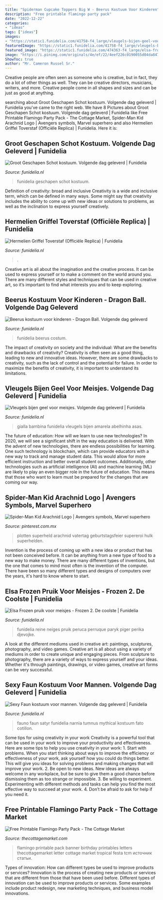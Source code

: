 ```yaml
---
title: "Spiderman Cupcake Toppers Big W - Beerus Kostuum Voor Kinderen"
description: "Free printable flamingo party pack"
date: "2022-12-22"
categories:
- "ideas"
tags: ["ideas"]
images:
- "https://static1.funidelia.com/41758-f4_large/vleugels-bijen-geel-voor-meisjes.jpg"
featuredImage: "https://static1.funidelia.com/41758-f4_large/vleugels-bijen-geel-voor-meisjes.jpg"
featured_image: "https://static1.funidelia.com/474363-f4_large/elsa-frozen-pruik-voor-meisjes-frozen-2.jpg"
image: "https://i.pinimg.com/originals/4e/ef/22/4eef226c0190055d04da84715544336b.jpg"
ShowToc: true
author: "Mr. Cameron Russel Sr."
---
```



Creative people are often seen as someone who is creative, but in fact, they do a lot of other things as well. They can be creative directors, musicians, writers, and more. Creative people come in all shapes and sizes and can be just as good at anything.

	

		
searching about Groot Geschapen Schot kostuum. Volgende dag geleverd | Funidelia you've came to the right web. We have 8 Pictures about Groot Geschapen Schot kostuum. Volgende dag geleverd | Funidelia like Free Printable Flamingo Party Pack - The Cottage Market, Spider-Man Kid Arachnid Logo | Avengers symbols, Marvel superhero and also Hermelien Griffel Toverstaf (Officiële Replica) | Funidelia. Here it is:
		
    
## Groot Geschapen Schot Kostuum. Volgende Dag Geleverd | Funidelia

<img loading=lazy src="https://static1.funidelia.com/15957-f4_large/groot-geschapen-schot-kostuum.jpg" onerror="this.onerror=null;this.src='https://tse1.mm.bing.net/th?id=OIP.TQW_gZRe_iI4OHNU2KFkCwHaJ_&amp;pid=15.1';" alt="Groot Geschapen Schot kostuum. Volgende dag geleverd | Funidelia">

_Source: funidelia.nl_

>funidelia geschapen schot kostuum. 

	

Definition of creativity: broad and inclusive
Creativity is a wide and inclusive term, which can be defined in many ways. Some might say that creativity includes the ability to come up with new ideas or solutions to problems, as well as the inclination to express yourself creatively.

    
## Hermelien Griffel Toverstaf (Officiële Replica) | Funidelia

<img loading=lazy src="https://static1.funidelia.com/446480-f4_large/hermelien-toverstaf-officiele-replica-harry-potter.jpg" onerror="this.onerror=null;this.src='https://tse1.mm.bing.net/th?id=OIP.cEWdnFuwZmOGB3KbzzWr7gHaJ_&amp;pid=15.1';" alt="Hermelien Griffel Toverstaf (Officiële Replica) | Funidelia">

_Source: funidelia.nl_

>. 

	

Creative art is all about the imagination and the creative process. It can be used to express yourself or to make a comment on the world around you. There are many different styles and techniques that can be used in creative art, so it’s important to find what interests you and to keep exploring.

    
## Beerus Kostuum Voor Kinderen - Dragon Ball. Volgende Dag Geleverd

<img loading=lazy src="https://static1.funidelia.com/248373-f4_large/beerus-kostuum-voor-kinderen-dragon-ball.jpg" onerror="this.onerror=null;this.src='https://tse3.mm.bing.net/th?id=OIP.OFxSHsM5wielGtets0jpYgHaJ_&amp;pid=15.1';" alt="Beerus kostuum voor kinderen - Dragon Ball. Volgende dag geleverd">

_Source: funidelia.nl_

>funidelia beerus costum. 

	

The impact of creativity on society and the individual: What are the benefits and drawbacks of creativity?
Creativity is often seen as a good thing, leading to new and innovative ideas. However, there are some drawbacks to creativity, such as the lack of control and the potential for failure. In order to maximize the benefits of creativity, it is important to understand its limitations.

    
## Vleugels Bijen Geel Voor Meisjes. Volgende Dag Geleverd | Funidelia

<img loading=lazy src="https://static1.funidelia.com/41758-f4_large/vleugels-bijen-geel-voor-meisjes.jpg" onerror="this.onerror=null;this.src='https://tse4.mm.bing.net/th?id=OIP.rj6vO7hOuZsQWO_0yBmLjgHaJ_&amp;pid=15.1';" alt="Vleugels bijen geel voor meisjes. Volgende dag geleverd | Funidelia">

_Source: funidelia.nl_

>gialla bambina funidelia vleugels bijen amarela abelhinha asas. 

	

The future of education: How will we learn to use new technologies?
In 2020, we will see a significant shift in the way education is delivered. With the advent of new technologies, there are endless possibilities for learning. One such technology is blockchain, which can provide educators with a new way to track and manage student data. This would allow for more efficient instruction and better overall student outcomes. Additionally, other technologies such as artificial intelligence (AI) and machine learning (ML) are likely to play an even bigger role in the future of education. This means that those who want to learn must be prepared for the changes that are coming our way.

    
## Spider-Man Kid Arachnid Logo | Avengers Symbols, Marvel Superhero

<img loading=lazy src="https://i.pinimg.com/originals/4e/ef/22/4eef226c0190055d04da84715544336b.jpg" onerror="this.onerror=null;this.src='https://tse2.mm.bing.net/th?id=OIP.ecYHY5_nSI_Z1FQi2pUQ3wAAAA&amp;pid=15.1';" alt="Spider-Man Kid Arachnid Logo | Avengers symbols, Marvel superhero">

_Source: pinterest.com.mx_

>plotten superheld arachnid vatertag geburtstagsfeier supereroi hulk superhelden. 

	

Invention is the process of coming up with a new idea or product that has not been conceived before. It can be anything from a new type of food to a new way to make money. There are many different types of inventions, but the one that comes to mind most often is the invention of the computer. There have been so many different types and designs of computers over the years, it's hard to know where to start.

    
## Elsa Frozen Pruik Voor Meisjes - Frozen 2. De Coolste | Funidelia

<img loading=lazy src="https://static1.funidelia.com/474363-f4_large/elsa-frozen-pruik-voor-meisjes-frozen-2.jpg" onerror="this.onerror=null;this.src='https://tse1.mm.bing.net/th?id=OIP.GcluE4kglt58f2Zfz0qlkwHaJ_&amp;pid=15.1';" alt="Elsa Frozen pruik voor meisjes - Frozen 2. De coolste | Funidelia">

_Source: funidelia.nl_

>funidelia reine neiges pruik peruca perruque paryk piger perika djevojke. 

	

A look at the different mediums used in creative art: paintings, sculptures, photography, and video games.
Creative art is all about using a variety of mediums in order to create unique and engaging pieces. From sculpture to photography, there are a variety of ways to express yourself and your ideas. Whether it's through paintings, drawings, or video games, creative art forms can be very successful.

    
## Sexy Faun Kostuum Voor Mannen. Volgende Dag Geleverd | Funidelia

<img loading=lazy src="https://static1.funidelia.com/19258-f4_large/sexy-faun-kostuum-voor-mannen.jpg" onerror="this.onerror=null;this.src='https://tse1.mm.bing.net/th?id=OIP.dDxp_BlFS-Vs2Xf153w_RQHaJ_&amp;pid=15.1';" alt="Sexy Faun kostuum voor mannen. Volgende dag geleverd | Funidelia">

_Source: funidelia.nl_

>fauno faun satyr funidelia narnia tumnus mythical kostuum fato cotillon. 

	

Some tips for using creativity in your work
Creativity is a powerful tool that can be used in your work to improve your productivity and effectiveness. Here are some tips to help you use creativity in your work: 1. Start with problems. When you start thinking about ways to improve the efficiency or effectiveness of your work, ask yourself how you could do things better. This will give you ideas for solving problems and making changes that will improve your work. 2. Be open to new ideas. New ideas are always welcome in any workplace, but be sure to give them a good chance before dismissing them as too strange or impossible. 3. Be willing to experiment. Experimenting with different methods and tasks can help you find the most effective way to succeed at your work. 4. Don’t be afraid to ask for help if you need it.

    
## Free Printable Flamingo Party Pack - The Cottage Market

<img loading=lazy src="http://thecottagemarket.com/wp-content/uploads/2018/06/TCM-FlamingoSummer-PREVIEW-Letter-A.jpg" onerror="this.onerror=null;this.src='https://tse3.mm.bing.net/th?id=OIP.hjM2NkPAX0Rq1dUWzcsmiAHaKN&amp;pid=15.1';" alt="Free Printable Flamingo Party Pack - The Cottage Market">

_Source: thecottagemarket.com_

>flamingo printable pack banner birthday printables letters thecottagemarket letter cottage market tropical festa tcm источник статьи. 

	

Types of innovation: How can different types be used to improve products or services?
Innovation is the process of creating new products or services that are different from those that have been used before. Different types of innovation can be used to improve products or services. Some examples include product redesign, new marketing techniques, and business model innovations.

